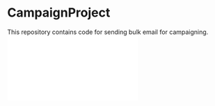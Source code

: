 # CampaignProject
This repository contains code for sending bulk email for campaigning.
![](./path/front.html)
